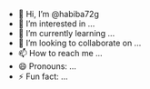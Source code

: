 - 👋 Hi, I’m @habiba72g
- 👀 I’m interested in ...
- 🌱 I’m currently learning ...
- 💞️ I’m looking to collaborate on ...
- 📫 How to reach me ...
- 😄 Pronouns: ...
- ⚡ Fun fact: ...

<!---
habiba72g/habiba72g is a ✨ special ✨ repository because its `README.md` (this file) appears on your GitHub profile.
You can click the Preview link to take a look at your changes.
--->
